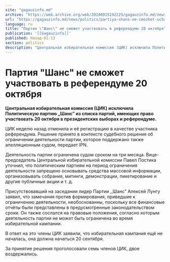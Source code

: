 ```yaml
---
site: "gagauzinfo.md"
archive: "https://web.archive.org/web/20240915192225/gagauzinfo.md/news/politics/partiya-shans-ne-cmozhet-uchastvovat-v-referendume-20-oktyabrya"
url: "https://gagauzinfo.md/news/politics/partiya-shans-ne-cmozhet-uchastvovat-v-referendume-20-oktyabrya"
language: ru
title: "Партия \"Шанс\" не cможет участвовать в референдуме 20 октября"
publication: '[[Gagauzinfo]]'
published: Назад-01-13
section: politics
description: "Центральная избирательная комиссия (ЦИК) исключила Политическую партию „Шанс” из списка партий, имеющих право участвовать 20 октября в президентских выборах и референдуме."
---
```


# Партия "Шанс" не cможет участвовать в референдуме 20 октября

**Центральная избирательная комиссия (ЦИК) исключила Политическую партию „Шанс” из списка партий, имеющих право участвовать 20 октября в президентских выборах и референдуме.**

ЦИК неделю назад отменила и её регистрацию в качестве участника референдума. Решение принято в контексте судебного решения об ограничении деятельности партии, которое поддержано также апелляционным судом, передает IPN.

Деятельность партии ограничена судом сроком на три месяца. Вице-председатель Центральной избирательной комиссии Павел Постика уточнил, что политическим партиям на период ограничения деятельности запрещено основывать средства массовой информации, организовывать собрания, митинги, демонстрации, пикетирование и другие публичные акции и т. д.

Присутствовавший на заседании лидер Партии ,,Шанс” Алексей Лунгу заявил, что замечания против формирования, приведшие к ограничению деятельности, необоснованны, поскольку все финансовые отчёты были представлены в предусмотренные законодательством сроки. Он также сослался на правовые положения, согласно которым деятельность партии не может быть ограничена во время избирательной кампании.

В ответ на это члены ЦИК заявили, что избирательная кампания ещё не началась, она должна начаться 20 сентября.

За принятие решения проголосовали семь членов ЦИК, двое воздержались.